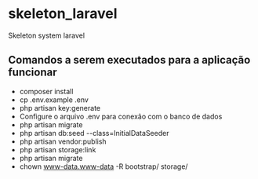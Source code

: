 # skeleton_laravel
Skeleton system laravel

## Comandos a serem executados para a aplicação funcionar
- composer install
- cp .env.example .env
- php artisan key:generate
- Configure o arquivo .env para conexão com o banco de dados
- php artisan migrate
- php artisan db:seed --class=InitialDataSeeder
- php artisan vendor:publish
- php artisan storage:link
- php artisan migrate
- chown www-data.www-data -R bootstrap/ storage/